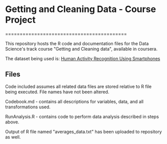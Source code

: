 


# Getting and Cleaning Data - Course Project
==========================================

This repository hosts the R code and documentation files for the Data Science's track course "Getting and Cleaning data", available in coursera.

The dataset being used is: [Human Activity Recognition Using Smartphones](http://archive.ics.uci.edu/ml/datasets/Human+Activity+Recognition+Using+Smartphones)

## Files

Code included assumes all related data files are stored relative to R file being executed.
File names have not been altered.

Codebook.md - contains all descriptions for variables, data, and all transformations used.

RunAnalysis.R - contains code to perform data analysis described in steps above.

Output of R file named "averages_data.txt" has been uploaded to repository as well.
